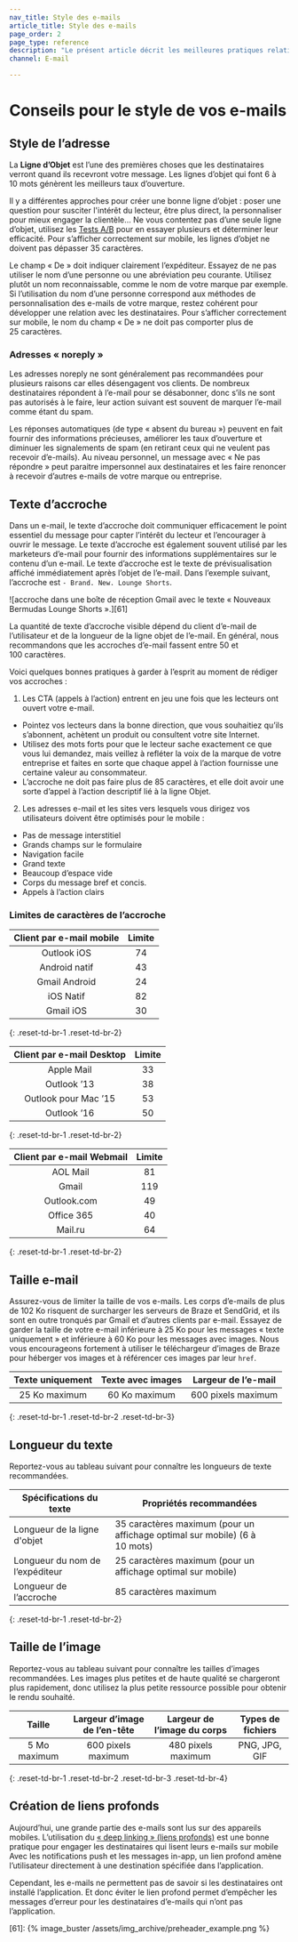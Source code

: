```yaml
---
nav_title: Style des e-mails
article_title: Style des e-mails
page_order: 2
page_type: reference
description: "Le présent article décrit les meilleures pratiques relatives au style des messages pour vos campagnes par e-mail."
channel: E-mail

---
```


# Conseils pour le style de vos e-mails

## Style de l’adresse

La **Ligne d’Objet** est l’une des premières choses que les destinataires verront quand ils recevront votre message. Les lignes d’objet qui font 6 à 10 mots génèrent les meilleurs taux d’ouverture. 

Il y a différentes approches pour créer une bonne ligne d’objet : poser une question pour susciter l'intérêt du lecteur, être plus direct, la personnaliser pour mieux engager la clientèle… Ne vous contentez pas d’une seule ligne d’objet, utilisez les [Tests A/B]({{site.baseurl}}/user_guide/engagement_tools/testing/multivariant_testing/#what-are-multivariate-and-ab-testing/) pour en essayer plusieurs et déterminer leur efficacité. Pour s’afficher correctement sur mobile, les lignes d’objet ne doivent pas dépasser 35 caractères.

Le champ « De » doit indiquer clairement l’expéditeur. Essayez de ne pas utiliser le nom d’une personne ou une abréviation peu courante. Utilisez plutôt un nom reconnaissable, comme le nom de votre marque par exemple. Si l’utilisation du nom d’une personne correspond aux méthodes de personnalisation des e-mails de votre marque, restez cohérent pour développer une relation avec les destinataires. Pour s’afficher correctement sur mobile, le nom du champ « De » ne doit pas comporter plus de 25 caractères.

### Adresses « noreply »

Les adresses noreply ne sont généralement pas recommandées pour plusieurs raisons car elles désengagent vos clients. De nombreux destinataires répondent à l’e-mail pour se désabonner, donc s’ils ne sont pas autorisés à le faire, leur action suivant est souvent de marquer l’e-mail comme étant du spam. 

Les réponses automatiques (de type « absent du bureau ») peuvent en fait fournir des informations précieuses, améliorer les taux d’ouverture et diminuer les signalements de spam (en retirant ceux qui ne veulent pas recevoir d’e-mails). Au niveau personnel, un message avec « Ne pas répondre » peut paraitre impersonnel aux destinataires et les faire renoncer à recevoir d’autres e-mails de votre marque ou entreprise.

## Texte d’accroche

Dans un e-mail, le texte d’accroche doit communiquer efficacement le point essentiel du message pour capter l’intérêt du lecteur et l’encourager à ouvrir le message. Le texte d’accroche est également souvent utilisé par les marketeurs d’e-mail pour fournir des informations supplémentaires sur le contenu d’un e-mail. Le texte d’accroche est le texte de prévisualisation affiché immédiatement après l’objet de l’e-mail. Dans l’exemple suivant, l’accroche est `- Brand. New. Lounge Shorts`.

![accroche dans une boîte de réception Gmail avec le texte « Nouveaux Bermudas  Lounge Shorts ».][61]

La quantité de texte d’accroche visible dépend du client d’e-mail de l’utilisateur et de la longueur de la ligne objet de l’e-mail. En général, nous recommandons que les accroches d’e-mail fassent entre 50 et 100 caractères.

Voici quelques bonnes pratiques à garder à l’esprit au moment de rédiger vos accroches :

1. Les CTA (appels à l’action) entrent en jeu une fois que les lecteurs ont ouvert votre e-mail.
  - Pointez vos lecteurs dans la bonne direction, que vous souhaitiez qu’ils s’abonnent, achètent un produit ou consultent votre site Internet.
  - Utilisez des mots forts pour que le lecteur sache exactement ce que vous lui demandez, mais veillez à refléter la voix de la marque de votre entreprise et faites en sorte que chaque appel à l’action fournisse une certaine valeur au consommateur.
  - L’accroche ne doit pas faire plus de 85 caractères, et elle doit avoir une sorte d’appel à l’action descriptif lié à la ligne Objet.

2. Les adresses e-mail et les sites vers lesquels vous dirigez vos utilisateurs doivent être optimisés pour le mobile :
  - Pas de message interstitiel
  - Grands champs sur le formulaire
  - Navigation facile
  - Grand texte
  - Beaucoup d’espace vide
  - Corps du message bref et concis.
  - Appels à l’action clairs 

### Limites de caractères de l’accroche

  |   Client par e-mail mobile  |  Limite  |
  |:----------------------:|:-------:|
  | Outlook iOS            | 74      |
  | Android natif          | 43      |
  | Gmail Android          | 24      |
  | iOS Natif             | 82      |
  | Gmail iOS              | 30      |
  {: .reset-td-br-1 .reset-td-br-2}

  |  Client par e-mail Desktop  |  Limite  |
  |:----------------------:|:-------:|
  | Apple Mail             | 33      |
  | Outlook ’13            | 38      |
  | Outlook pour Mac ’15   | 53      |
  | Outlook ’16            | 50      |
  {: .reset-td-br-1 .reset-td-br-2}


  |  Client par e-mail Webmail  |  Limite  |
  |:----------------------:|:-------:|
  | AOL Mail               | 81      |
  | Gmail                  | 119     |
  | Outlook.com            | 49      |
  | Office 365             | 40      |
  | Mail.ru                | 64      |
  {: .reset-td-br-1 .reset-td-br-2}

## Taille e-mail

Assurez-vous de limiter la taille de vos e-mails. Les corps d’e-mails de plus de 102 Ko risquent de surcharger les serveurs de Braze et SendGrid, et ils sont en outre tronqués par Gmail et d’autres clients par e-mail. Essayez de garder la taille de votre e-mail inférieure à 25 Ko pour les messages « texte uniquement » et inférieure à 60 Ko pour les messages avec images. Nous vous encourageons fortement à utiliser le téléchargeur d’images de Braze pour héberger vos images et à référencer ces images par leur `href`.

|   Texte uniquement   | Texte avec images |     Largeur de l’e-mail    |
|:-------------:|:----------------:|:------------------:|
| 25 Ko maximum |   60 Ko maximum   | 600 pixels maximum |
{: .reset-td-br-1 .reset-td-br-2 .reset-td-br-3}

## Longueur du texte

Reportez-vous au tableau suivant pour connaître les longueurs de texte recommandées.

| **Spécifications du texte** | **Propriétés recommandées** |
| --- | --- |
| Longueur de la ligne d'objet | 35 caractères maximum (pour un affichage optimal sur mobile) (6 à 10 mots) |
| Longueur du nom de l’expéditeur | 25 caractères maximum (pour un affichage optimal sur mobile) |
| Longueur de l’accroche | 85 caractères maximum |
{: .reset-td-br-1 .reset-td-br-2}

## Taille de l’image

Reportez-vous au tableau suivant pour connaître les tailles d’images recommandées. Les images plus petites et de haute qualité se chargeront plus rapidement, donc utilisez la plus petite ressource possible pour obtenir le rendu souhaité.

|     Taille    | Largeur d’image de l’en-tête |  Largeur de l’image du corps  |   Types de fichiers  |
|:-----------:|:------------------:|:------------------:|:-------------:|
| 5 Mo maximum | 600 pixels maximum | 480 pixels maximum | PNG, JPG, GIF |
{: .reset-td-br-1 .reset-td-br-2 .reset-td-br-3 .reset-td-br-4}

## Création de liens profonds

Aujourd’hui, une grande partie des e-mails sont lus sur des appareils mobiles. L’utilisation du [« deep linking » (liens profonds)]({{site.baseurl}}/user_guide/personalization_and_dynamic_content/deep_linking_to_in-app_content/) est une bonne pratique pour engager les destinataires qui lisent leurs e-mails sur mobile Avec les notifications push et les messages in-app, un lien profond amène l’utilisateur directement à une destination spécifiée dans l’application. 

Cependant, les e-mails ne permettent pas de savoir si les destinataires ont installé l’application. Et donc éviter le lien profond permet d’empêcher les messages d’erreur pour les destinataires d’e-mails qui n’ont pas l’application.

[25]: {{site.baseurl}}/help/best_practices/user_onboarding/#user-onboarding
[61]: {% image_buster /assets/img_archive/preheader_example.png %}
